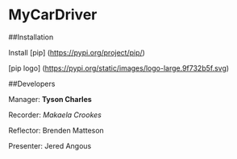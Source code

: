 # MyCarDriver  

##Installation  

Install [pip] (https://pypi.org/project/pip/)  

[pip logo] (https://pypi.org/static/images/logo-large.9f732b5f.svg)  

##Developers  

Manager: **Tyson Charles**  

Recorder: *Makaela Crookes*  

Reflector: Brenden Matteson  

Presenter: Jered Angous
